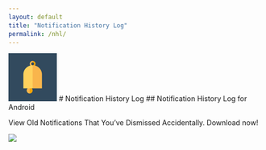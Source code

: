 ```yaml
---
layout: default
title: "Notification History Log"
permalink: /nhl/
---
```


<img class="app-icon" src="/images/nhl-icon.png"/>
# Notification History Log
## Notification History Log for Android

View Old Notifications That You’ve Dismissed Accidentally. Download now!

<div><a class="app-link" id="googleLink" href="https://play.google.com/store/apps/details?id=com.ikvaesolutions.notificationhistorylog"><img class="app-icon" src="/images/badgegoogleplay.png"/></a></div>
